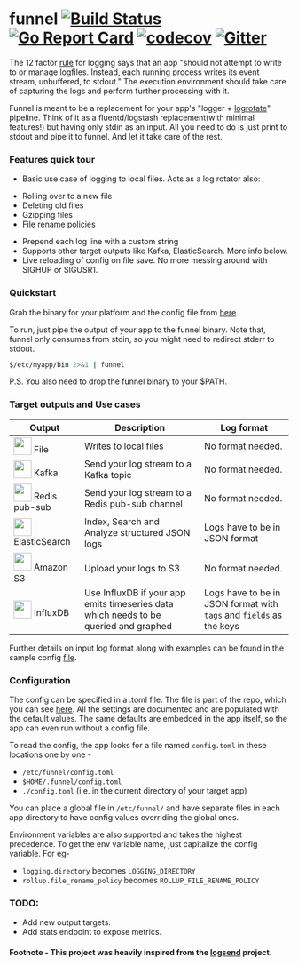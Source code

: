# funnel [![Build Status](https://travis-ci.org/agnivade/funnel.svg?branch=master)](https://travis-ci.org/agnivade/funnel) [![Go Report Card](https://goreportcard.com/badge/github.com/agnivade/funnel)](https://goreportcard.com/report/github.com/agnivade/funnel) [![codecov](https://codecov.io/gh/agnivade/funnel/branch/master/graph/badge.svg)](https://codecov.io/gh/agnivade/funnel) [![Gitter](https://badges.gitter.im/agnivade/funnel.svg)](https://gitter.im/agnivade/funnel)


The 12 factor [rule](https://12factor.net/logs) for logging says that an app "should not attempt to write to or manage logfiles. Instead, each running process writes its event stream, unbuffered, to stdout." The execution environment should take care of capturing the logs and perform further processing with it.

Funnel is meant to be a replacement for your app's "logger + [logrotate](http://www.linuxcommand.org/man_pages/logrotate8.html)" pipeline. Think of it as a fluentd/logstash replacement(with minimal features!) but having only stdin as an input. All you need to do is just print to stdout and pipe it to funnel. And let it take care of the rest.

### Features quick tour
- Basic use case of logging to local files. Acts as a log rotator also:
 * Rolling over to a new file
 * Deleting old files
 * Gzipping files
 * File rename policies
- Prepend each log line with a custom string
- Supports other target outputs like Kafka, ElasticSearch. More info below.
- Live reloading of config on file save. No more messing around with SIGHUP or SIGUSR1.

### Quickstart

Grab the binary for your platform and the config file from [here](https://github.com/agnivade/funnel/releases).

To run, just pipe the output of your app to the funnel binary. Note that, funnel only consumes from stdin, so you might need to redirect stderr to stdout.

```bash
$/etc/myapp/bin 2>&1 | funnel
```

P.S. You also need to drop the funnel binary to your $PATH.

### Target outputs and Use cases

| Output  | Description | Log format  |
|-------- | ----------- | ----------- |
| <img src="http://www.iconsdb.com/icons/preview/black/blank-file-xxl.png" height="32" width="32" style="vertical-align: bottom;" /> File | Writes to local files | No format needed. |
| <img src="https://static.woopra.com/apps/kafka/images/icon-256.png" height="32" width="32" style="vertical-align: bottom;" /> Kafka | Send your log stream to a Kafka topic | No format needed.  |
| <img src="https://cdn4.iconfinder.com/data/icons/redis-2/1451/Untitled-2-32.png" height="32" width="32" style="vertical-align: bottom;" /> Redis pub-sub | Send your log stream to a Redis pub-sub channel | No format needed. |
| <img src="https://nr-platform.s3.amazonaws.com/uploads/platform/published_extension/branding_icon/134/logo.png" height="32" width="32" style="vertical-align: bottom;" /> ElasticSearch | Index, Search and Analyze structured JSON logs | Logs have to be in JSON format |
| <img src="https://nr-platform.s3.amazonaws.com/uploads/platform/published_extension/branding_icon/275/AmazonS3.png" height="32" width="32" /> Amazon S3 | Upload your logs to S3 | No format needed. |
| <img src="http://lkhill.com/wp/wp-content/uploads/2015/10/influxdb-logo.png" height="32" width="32" style="vertical-align: bottom;" /> InfluxDB | Use InfluxDB if your app emits timeseries data which needs to be queried and graphed | Logs have to be in JSON format with `tags` and `fields` as the keys |

Further details on input log format along with examples can be found in the sample config [file](config.toml#L49).

### Configuration

The config can be specified in a .toml file. The file is part of the repo, which you can see [here](config.toml). All the settings are documented and are populated with the default values. The same defaults are embedded in the app itself, so the app can even run without a config file.

To read the config, the app looks for a file named `config.toml` in these locations one by one -
- `/etc/funnel/config.toml`
- `$HOME/.funnel/config.toml`
- `./config.toml` (i.e. in the current directory of your target app)

You can place a global file in `/etc/funnel/` and have separate files in each app directory to have config values overriding the global ones.

Environment variables are also supported and takes the highest precedence. To get the env variable name, just capitalize the config variable. For eg-
- `logging.directory` becomes `LOGGING_DIRECTORY`
- `rollup.file_rename_policy` becomes `ROLLUP_FILE_RENAME_POLICY`

### TODO:
- Add new output targets.
- Add stats endpoint to expose metrics.

#### Footnote - This project was heavily inspired from the [logsend](https://github.com/ezotrank/logsend) project.

